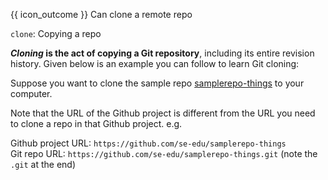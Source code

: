 <span id="prereqs"><panel src="../../revisionControl/remoteRepositories/unit-inElsewhere-asFlat.md" boilerplate header="{{ icon_prereq }} %%Project Management → Revision Control → Remote Respositories%%" popup-url="{{ baseUrl }}/revisionControl/remoteRepositories" /></span>

<span id="outcomes">{{ icon_outcome }} Can clone a remote repo</span>

<span id="title">`clone`: Copying a repo</span>

<div id="body">

**_Cloning_ is the act of copying a Git repository**, including its entire revision history. Given below is an example you can follow to learn Git cloning:

Suppose you want to clone the sample repo [samplerepo-things](https://github.com/se-edu/samplerepo-things) to your computer.

<box type="warning">

Note that the URL of the Github project is different from the URL you need to clone a repo in that Github project.
e.g.

Github project URL: `https://github.com/se-edu/samplerepo-things` <br>
Git repo URL: `https://github.com/se-edu/samplerepo-things.git` (note the `.git` at the end)

</box>

<tabs>
  <tab header="SourceTree">
    <include src="./sourcetree.md" />
  </tab>
  <tab header="CLI">
    <include src="./cli.md" />
  </tab>
</tabs>

</div>

<div id="extras">
</div>